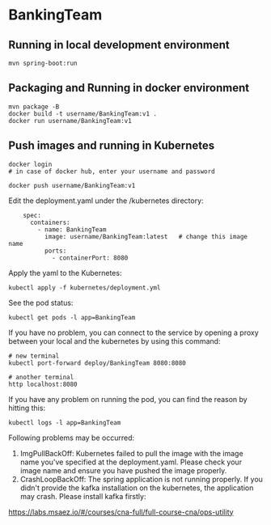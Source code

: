 # BankingTeam

## Running in local development environment

```
mvn spring-boot:run
```

## Packaging and Running in docker environment

```
mvn package -B
docker build -t username/BankingTeam:v1 .
docker run username/BankingTeam:v1
```

## Push images and running in Kubernetes

```
docker login 
# in case of docker hub, enter your username and password

docker push username/BankingTeam:v1
```

Edit the deployment.yaml under the /kubernetes directory:
```
    spec:
      containers:
        - name: BankingTeam
          image: username/BankingTeam:latest   # change this image name
          ports:
            - containerPort: 8080

```

Apply the yaml to the Kubernetes:
```
kubectl apply -f kubernetes/deployment.yml
```

See the pod status:
```
kubectl get pods -l app=BankingTeam
```

If you have no problem, you can connect to the service by opening a proxy between your local and the kubernetes by using this command:
```
# new terminal
kubectl port-forward deploy/BankingTeam 8080:8080

# another terminal
http localhost:8080
```

If you have any problem on running the pod, you can find the reason by hitting this:
```
kubectl logs -l app=BankingTeam
```

Following problems may be occurred:

1. ImgPullBackOff:  Kubernetes failed to pull the image with the image name you've specified at the deployment.yaml. Please check your image name and ensure you have pushed the image properly.
1. CrashLoopBackOff: The spring application is not running properly. If you didn't provide the kafka installation on the kubernetes, the application may crash. Please install kafka firstly:

https://labs.msaez.io/#/courses/cna-full/full-course-cna/ops-utility

